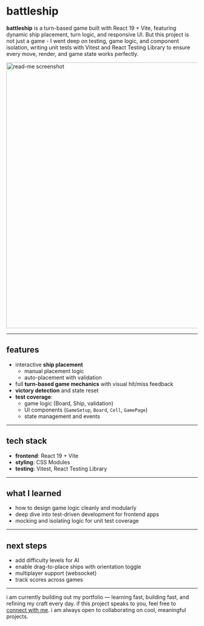 # battleship

**battleship** is a turn-based game built with React 19 + Vite, featuring dynamic ship placement, turn logic, and responsive UI. But this project is not just a game - I went deep on testing, game logic, and component isolation, writing unit tests with Vitest and React Testing Library to ensure every move, render, and game state works perfectly.

<img src="./frontend/public/battleship.png" alt="read-me screenshot" width="700"/>

---

## features

- interactive **ship placement**
  - manual placement logic
  - auto-placement with validation
- full **turn-based game mechanics** with visual hit/miss feedback
- **victory detection** and state reset
- **test coverage**:
  - game logic (Board, Ship, validation)
  - UI components (`GameSetup`, `Board`, `Cell`, `GamePage`)
  - state management and events

---

## tech stack

- **frontend**: React 19 + Vite
- **styling**: CSS Modules
- **testing**: Vitest, React Testing Library

---

## what I learned

- how to design game logic cleanly and modularly
- deep dive into test-driven development for frontend apps
- mocking and isolating logic for unit test coverage

---

## next steps

- add difficulty levels for AI
- enable drag-to-place ships with orientation toggle
- multiplayer support (websocket)
- track scores across games

---

i am currently building out my portfolio — learning fast, building fast, and refining my craft every day. if this project speaks to you, feel free to [connect with me](https://github.com/ssendns). i am always open to collaborating on cool, meaningful projects.
